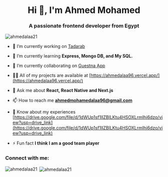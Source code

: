 <h1 align="center">Hi 👋, I'm Ahmed Mohamed</h1>
<h3 align="center">A passionate frontend developer from Egypt</h3>

<p align="left"> <img src="https://komarev.com/ghpvc/?username=ahmedalaa21&label=Profile%20views&color=0e75b6&style=flat" alt="ahmedalaa21" /> </p>

- 🔭 I’m currently working on [Tadarab](https://www.tadarab.com)

- 🌱 I’m currently learning **Express, Mongo DB, and My SQL.**

- 👯 I’m currently collaborating on [Guestna App](https://play.google.com/store/apps/details?id=com.guestnaSample)

- 👨‍💻 All of my projects are available at [https://ahmedalaa96.vercel.app/](https://ahmedalaa96.vercel.app/)

- 💬 Ask me about **React, React Native and Next.js**

- 📫 How to reach me **ahmedmohamedalaa96@gmail.com**

- 📄 Know about my experiences [https://drive.google.com/file/d/1dWUp1sf1lIZBlLKtu4HSOXLrmIhi6dzo/view?usp=drive_link](https://drive.google.com/file/d/1dWUp1sf1lIZBlLKtu4HSOXLrmIhi6dzo/view?usp=drive_link)

- ⚡ Fun fact **I think I am a good team player**

<h3 align="left">Connect with me:</h3>
<p align="left">
</p>

<p><img align="left" src="https://github-readme-stats.vercel.app/api/top-langs?username=ahmedalaa21&show_icons=true&locale=en&layout=compact" alt="ahmedalaa21" /></p>

<p>&nbsp;<img align="center" src="https://github-readme-stats.vercel.app/api?username=ahmedalaa21&show_icons=true&locale=en" alt="ahmedalaa21" /></p>
